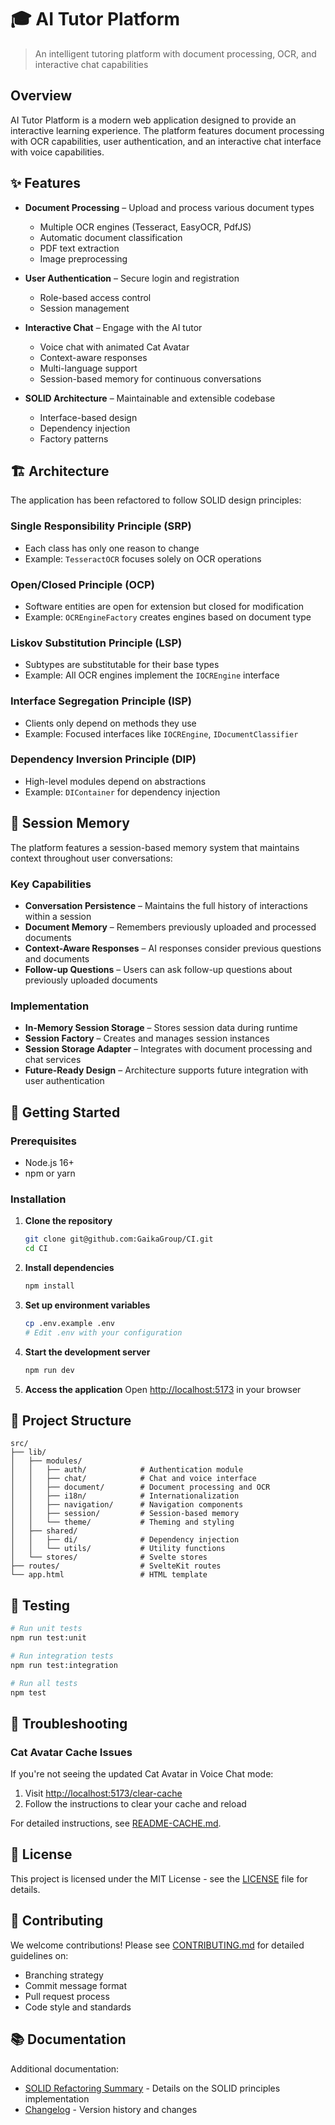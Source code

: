# 🎓 AI Tutor Platform

> An intelligent tutoring platform with document processing, OCR, and interactive chat capabilities

## Overview

AI Tutor Platform is a modern web application designed to provide an interactive learning experience. The platform features document processing with OCR capabilities, user authentication, and an interactive chat interface with voice capabilities.

## ✨ Features

- **Document Processing** – Upload and process various document types
  - Multiple OCR engines (Tesseract, EasyOCR, PdfJS)
  - Automatic document classification
  - PDF text extraction
  - Image preprocessing

- **User Authentication** – Secure login and registration
  - Role-based access control
  - Session management

- **Interactive Chat** – Engage with the AI tutor
  - Voice chat with animated Cat Avatar
  - Context-aware responses
  - Multi-language support
  - Session-based memory for continuous conversations

- **SOLID Architecture** – Maintainable and extensible codebase
  - Interface-based design
  - Dependency injection
  - Factory patterns

## 🏗️ Architecture

The application has been refactored to follow SOLID design principles:

### Single Responsibility Principle (SRP)
- Each class has only one reason to change
- Example: `TesseractOCR` focuses solely on OCR operations

### Open/Closed Principle (OCP)
- Software entities are open for extension but closed for modification
- Example: `OCREngineFactory` creates engines based on document type

### Liskov Substitution Principle (LSP)
- Subtypes are substitutable for their base types
- Example: All OCR engines implement the `IOCREngine` interface

### Interface Segregation Principle (ISP)
- Clients only depend on methods they use
- Example: Focused interfaces like `IOCREngine`, `IDocumentClassifier`

### Dependency Inversion Principle (DIP)
- High-level modules depend on abstractions
- Example: `DIContainer` for dependency injection

## 🧠 Session Memory

The platform features a session-based memory system that maintains context throughout user conversations:

### Key Capabilities

- **Conversation Persistence** – Maintains the full history of interactions within a session
- **Document Memory** – Remembers previously uploaded and processed documents
- **Context-Aware Responses** – AI responses consider previous questions and documents
- **Follow-up Questions** – Users can ask follow-up questions about previously uploaded documents

### Implementation

- **In-Memory Session Storage** – Stores session data during runtime
- **Session Factory** – Creates and manages session instances
- **Session Storage Adapter** – Integrates with document processing and chat services
- **Future-Ready Design** – Architecture supports future integration with user authentication

## 🚀 Getting Started

### Prerequisites

- Node.js 16+
- npm or yarn

### Installation

1. **Clone the repository**
   ```bash
   git clone git@github.com:GaikaGroup/CI.git
   cd CI
   ```

2. **Install dependencies**
   ```bash
   npm install
   ```

3. **Set up environment variables**
   ```bash
   cp .env.example .env
   # Edit .env with your configuration
   ```

4. **Start the development server**
   ```bash
   npm run dev
   ```

5. **Access the application**
   Open [http://localhost:5173](http://localhost:5173) in your browser

## 📂 Project Structure

```
src/
├── lib/
│   ├── modules/
│   │   ├── auth/            # Authentication module
│   │   ├── chat/            # Chat and voice interface
│   │   ├── document/        # Document processing and OCR
│   │   ├── i18n/            # Internationalization
│   │   ├── navigation/      # Navigation components
│   │   ├── session/         # Session-based memory
│   │   └── theme/           # Theming and styling
│   ├── shared/
│   │   ├── di/              # Dependency injection
│   │   └── utils/           # Utility functions
│   └── stores/              # Svelte stores
├── routes/                  # SvelteKit routes
└── app.html                 # HTML template
```

## 🧪 Testing

```bash
# Run unit tests
npm run test:unit

# Run integration tests
npm run test:integration

# Run all tests
npm test
```

## 🔧 Troubleshooting

### Cat Avatar Cache Issues

If you're not seeing the updated Cat Avatar in Voice Chat mode:

1. Visit [http://localhost:5173/clear-cache](http://localhost:5173/clear-cache)
2. Follow the instructions to clear your cache and reload

For detailed instructions, see [README-CACHE.md](README-CACHE.md).

## 📄 License

This project is licensed under the MIT License - see the [LICENSE](LICENSE) file for details.

## 🤝 Contributing

We welcome contributions! Please see [CONTRIBUTING.md](CONTRIBUTING.md) for detailed guidelines on:

- Branching strategy
- Commit message format
- Pull request process
- Code style and standards

## 📚 Documentation

Additional documentation:

- [SOLID Refactoring Summary](SOLID_REFACTORING_SUMMARY.md) - Details on the SOLID principles implementation
- [Changelog](CHANGELOG.md) - Version history and changes
